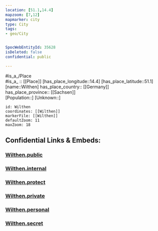```yaml
---
location: [51.1,14.4] 
mapzoom: [7,12] 
mapmarker: city 
type: City
tags:
- geo/City


SpocWebEntityId: 35628
isDeleted: false
confidential: public

---
```

#is_a_/Place  
#is_a_ :: [[Place]] 
[has_place_longitude::14.4] 
[has_place_latitude::51.1] 
[name::Wilthen] 
has_place_country:: [[Germany]]  
has_place_province:: [[Sachsen]]  
[Population::] 
[Unknown::] 


```leaflet
id: Wilthen
coordinates: [[Wilthen]] 
markerFile: [[Wilthen]] 
defaultZoom: 11 
maxZoom: 18
```


## Confidential Links & Embeds: 

### [Wilthen.public](/_public/\Earth\Continent\Europe\Europe~Central\Germany\Germany~East\Sachsen\counties~Sachsen\Bautzen\cities~BautzenWilthen.public.md) 

### [Wilthen.internal](/_internal/\Earth\Continent\Europe\Europe~Central\Germany\Germany~East\Sachsen\counties~Sachsen\Bautzen\cities~BautzenWilthen.internal.md) 

### [Wilthen.protect](/_protect/\Earth\Continent\Europe\Europe~Central\Germany\Germany~East\Sachsen\counties~Sachsen\Bautzen\cities~BautzenWilthen.protect.md) 

### [Wilthen.private](/_private/\Earth\Continent\Europe\Europe~Central\Germany\Germany~East\Sachsen\counties~Sachsen\Bautzen\cities~BautzenWilthen.private.md) 

### [Wilthen.personal](/_personal/\Earth\Continent\Europe\Europe~Central\Germany\Germany~East\Sachsen\counties~Sachsen\Bautzen\cities~BautzenWilthen.personal.md) 

### [Wilthen.secret](/_secret/\Earth\Continent\Europe\Europe~Central\Germany\Germany~East\Sachsen\counties~Sachsen\Bautzen\cities~BautzenWilthen.secret.md)

